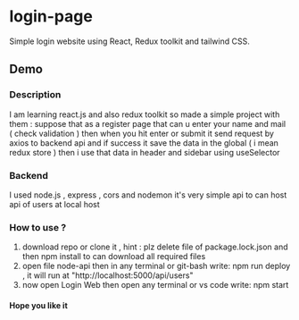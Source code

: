 # login-page
Simple login website using React, Redux toolkit and tailwind CSS. 

## Demo 

### Description
I am learning react.js and also redux toolkit so made a simple project with them :
suppose that as a register page that can u enter your name and mail ( check validation ) then when you hit enter 
or submit it send request by axios to backend api and if success it save the data in the global ( i mean redux store )
then i use that data in header and sidebar using useSelector 

### Backend 
I used node.js , express , cors and nodemon 
it's very simple api to can host api of users at local host 

### How to use ? 
1) download repo or clone it , hint : plz delete file of package.lock.json and then npm install to can download all required files
2) open file node-api then in any terminal or git-bash write: npm run deploy , it will run at "http://localhost:5000/api/users"
3) now open Login Web then open any terminal or vs code write: npm start

#### Hope you like it 
